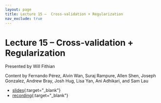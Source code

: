 ```yaml
---
layout: page
title: Lecture 15 –  Cross-validation + Regularization
nav_exclude: true
---
```


# Lecture 15 –  Cross-validation + Regularization

Presented by Will Fithian

Content by Fernando Pérez, Alvin Wan, Suraj Rampure, Allen Shen, Joseph Gonzalez, Andrew Bray, Josh Hug, Lisa Yan, Ani Adhikari, and Sam Lau

- [slides](https://docs.google.com/presentation/d/16uKV7Ptvr8n0hZnrR0HOz0T2L-BNcYN-QwscTu7E6R0/edit?usp=sharing){:target="_blank"}
- [recording](https://bcourses.berkeley.edu/courses/1518286/external_tools/78985){:target="_blank"}